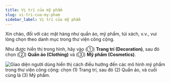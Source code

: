 ```yaml
---
title: Vị trí của mỹ phẩm
slug: vi-tri-cua-my-pham
sidebar_label: Vị trí của mỹ phẩm
---
```


Xin chào, đối với các mặt hàng như quần áo, mỹ phẩm, túi xách, v.v., vui lòng chọn theo danh mục trong thư viện công cộng.

Như được hiển thị trong hình, hãy vào (①) **Trang trí (Decoration)**, sau đó chọn (②) **Quần áo (Clothing)** và (③) **Mỹ phẩm (Cosmetics)**.

![Giao diện người dùng hiển thị cách điều hướng đến các mô hình mỹ phẩm trong thư viện công cộng: chọn (1) Trang trí, sau đó (2) Quần áo, và cuối cùng là (3) Mỹ phẩm.](https://storage.googleapis.com/jegavn_kb/images/1fec6dd5-0031-4df2-b8ac-a0b419586ce0.png)